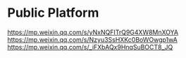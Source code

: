 # Public Platform
https://mp.weixin.qq.com/s/yNxNQFITrQ9G4XW8MnXOYA
https://mp.weixin.qq.com/s/Nzyu3SsHXKc0BoWOwgp1wA
https://mp.weixin.qq.com/s/_iFXbAQx9HnqSuBOCT8_JQ
